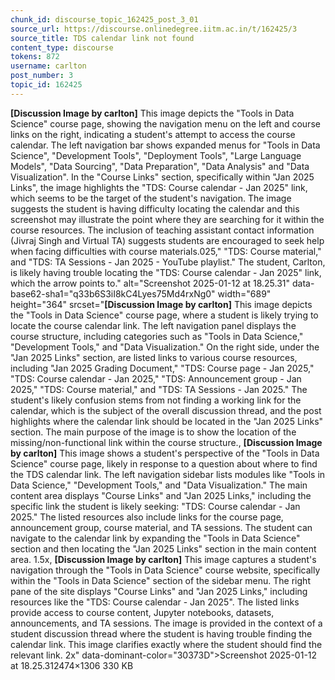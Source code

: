 ```yaml
---
chunk_id: discourse_topic_162425_post_3_01
source_url: https://discourse.onlinedegree.iitm.ac.in/t/162425/3
source_title: TDS calendar link not found
content_type: discourse
tokens: 872
username: carlton
post_number: 3
topic_id: 162425
---
```


**[Discussion Image by carlton]** This image depicts the "Tools in Data Science" course page, showing the navigation menu on the left and course links on the right, indicating a student's attempt to access the course calendar. The left navigation bar shows expanded menus for "Tools in Data Science", "Development Tools", "Deployment Tools", "Large Language Models", "Data Sourcing", "Data Preparation", "Data Analysis" and "Data Visualization". In the "Course Links" section, specifically within "Jan 2025 Links", the image highlights the "TDS: Course calendar - Jan 2025" link, which seems to be the target of the student's navigation. The image suggests the student is having difficulty locating the calendar and this screenshot may illustrate the point where they are searching for it within the course resources. The inclusion of teaching assistant contact information (Jivraj Singh and Virtual TA) suggests students are encouraged to seek help when facing difficulties with course materials.025," "TDS: Course material," and "TDS: TA Sessions - Jan 2025 - YouTube playlist." The student, Carlton, is likely having trouble locating the "TDS: Course calendar - Jan 2025" link, which the arrow points to." alt="Screenshot 2025-01-12 at 18.25.31" data-base62-sha1="q33b6S3iI8kC4Lyes75Md4rxNg0" width="689" height="364" srcset="**[Discussion Image by carlton]** This image depicts the "Tools in Data Science" course page, where a student is likely trying to locate the course calendar link. The left navigation panel displays the course structure, including categories such as "Tools in Data Science," "Development Tools," and "Data Visualization." On the right side, under the "Jan 2025 Links" section, are listed links to various course resources, including "Jan 2025 Grading Document," "TDS: Course page - Jan 2025," "TDS: Course calendar - Jan 2025," "TDS: Announcement group - Jan 2025," "TDS: Course material," and "TDS: TA Sessions - Jan 2025." The student's likely confusion stems from not finding a working link for the calendar, which is the subject of the overall discussion thread, and the post highlights where the calendar link should be located in the "Jan 2025 Links" section. The main purpose of the image is to show the location of the missing/non-functional link within the course structure., **[Discussion Image by carlton]** This image shows a student's perspective of the "Tools in Data Science" course page, likely in response to a question about where to find the TDS calendar link. The left navigation sidebar lists modules like "Tools in Data Science," "Development Tools," and "Data Visualization." The main content area displays "Course Links" and "Jan 2025 Links," including the specific link the student is likely seeking: "TDS: Course calendar - Jan 2025." The listed resources also include links for the course page, announcement group, course material, and TA sessions. The student can navigate to the calendar link by expanding the "Tools in Data Science" section and then locating the "Jan 2025 Links" section in the main content area. 1.5x, **[Discussion Image by carlton]** This image captures a student's navigation through the "Tools in Data Science" course website, specifically within the "Tools in Data Science" section of the sidebar menu. The right pane of the site displays "Course Links" and "Jan 2025 Links," including resources like the "TDS: Course calendar - Jan 2025". The listed links provide access to course content, Jupyter notebooks, datasets, announcements, and TA sessions. The image is provided in the context of a student discussion thread where the student is having trouble finding the calendar link. This image clarifies exactly where the student should find the relevant link. 2x" data-dominant-color="30373D">Screenshot 2025-01-12 at 18.25.312474×1306 330 KB
